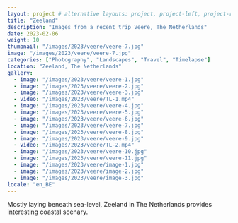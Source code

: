 ```yaml
---
layout: project # alternative layouts: project, project-left, project-right, project-top
title: "Zeeland"
description: "Images from a recent trip Veere, The Netherlands"
date: 2023-02-06
weight: 10
thumbnail: "/images/2023/veere/veere-7.jpg"
image: "/images/2023/veere/veere-7.jpg"
categories: ["Photography", "Landscapes", "Travel", "Timelapse"]
location: "Zeeland, The Netherlands"
gallery:
  - image: "/images/2023/veere/veere-1.jpg"
  - image: "/images/2023/veere/veere-2.jpg"
  - image: "/images/2023/veere/veere-3.jpg"
  - video: "/images/2023/veere/TL-1.mp4"
  - image: "/images/2023/veere/veere-4.jpg"
  - image: "/images/2023/veere/veere-5.jpg"
  - image: "/images/2023/veere/veere-6.jpg"
  - image: "/images/2023/veere/veere-7.jpg"
  - image: "/images/2023/veere/veere-8.jpg"
  - image: "/images/2023/veere/veere-9.jpg"
  - video: "/images/2023/veere/TL-2.mp4"
  - image: "/images/2023/veere/veere-10.jpg"
  - image: "/images/2023/veere/veere-11.jpg"
  - image: "/images/2023/veere/image-1.jpg"
  - image: "/images/2023/veere/image-2.jpg"
  - image: "/images/2023/veere/image-3.jpg"
locale: "en_BE"
---
```


Mostly laying beneath sea-level, Zeeland in The Netherlands provides interesting coastal scenary.